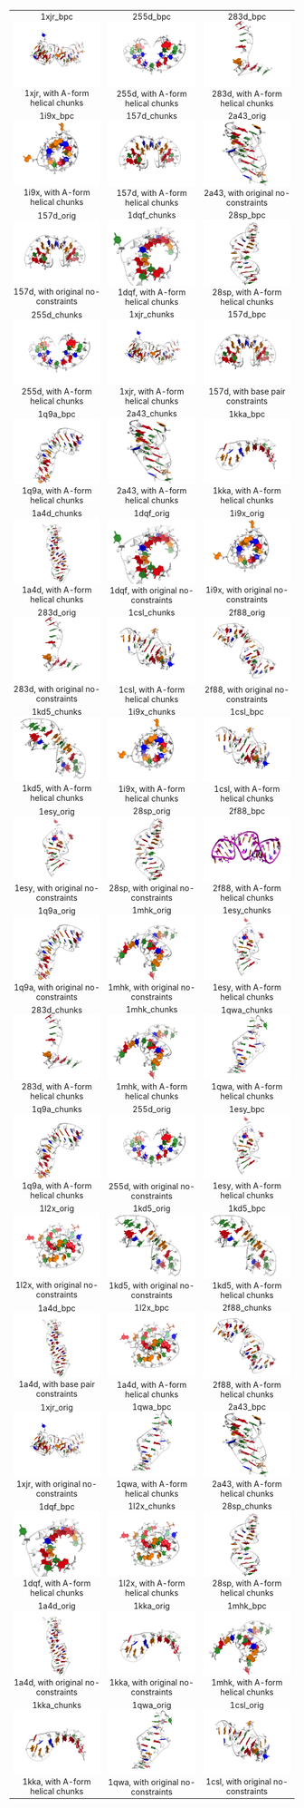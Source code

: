 <table>
	<tr>
		<td align="center">1xjr_bpc<br /><img src="1xjr_bpc_NATIVE_1xjr.png" /><br />1xjr, with A-form helical chunks</td>
		<td align="center">255d_bpc<br /><img src="255d_bpc_NATIVE_255d.png" /><br />255d, with A-form helical chunks</td>
		<td align="center">283d_bpc<br /><img src="283d_bpc_NATIVE_283d.png" /><br />283d, with A-form helical chunks</td>
	</tr>
	<tr>
		<td align="center">1i9x_bpc<br /><img src="1i9x_bpc_NATIVE_1i9x.png" /><br />1i9x, with A-form helical chunks</td>
		<td align="center">157d_chunks<br /><img src="157d_chunks_NATIVE_157d.png" /><br />157d, with A-form helical chunks</td>
		<td align="center">2a43_orig<br /><img src="2a43_orig_NATIVE_2a43.png" /><br />2a43, with original no-constraints</td>
	</tr>
	<tr>
		<td align="center">157d_orig<br /><img src="157d_orig_NATIVE_157d.png" /><br />157d, with original no-constraints</td>
		<td align="center">1dqf_chunks<br /><img src="1dqf_chunks_NATIVE_1dqf.png" /><br />1dqf, with A-form helical chunks</td>
		<td align="center">28sp_bpc<br /><img src="28sp_bpc_NATIVE_28sp.png" /><br />28sp, with A-form helical chunks</td>
	</tr>
	<tr>
		<td align="center">255d_chunks<br /><img src="255d_chunks_NATIVE_255d.png" /><br />255d, with A-form helical chunks</td>
		<td align="center">1xjr_chunks<br /><img src="1xjr_chunks_NATIVE_1xjr.png" /><br />1xjr, with A-form helical chunks</td>
		<td align="center">157d_bpc<br /><img src="157d_bpc_NATIVE_157d.png" /><br />157d, with base pair constraints</td>
	</tr>
	<tr>
		<td align="center">1q9a_bpc<br /><img src="1q9a_bpc_NATIVE_1q9a.png" /><br />1q9a, with A-form helical chunks</td>
		<td align="center">2a43_chunks<br /><img src="2a43_chunks_NATIVE_2a43.png" /><br />2a43, with A-form helical chunks</td>
		<td align="center">1kka_bpc<br /><img src="1kka_bpc_NATIVE_1kka.png" /><br />1kka, with A-form helical chunks</td>
	</tr>
	<tr>
		<td align="center">1a4d_chunks<br /><img src="1a4d_chunks_NATIVE_1a4d.png" /><br />1a4d, with A-form helical chunks</td>
		<td align="center">1dqf_orig<br /><img src="1dqf_orig_NATIVE_1dqf.png" /><br />1dqf, with original no-constraints</td>
		<td align="center">1i9x_orig<br /><img src="1i9x_orig_NATIVE_1i9x.png" /><br />1i9x, with original no-constraints</td>
	</tr>
	<tr>
		<td align="center">283d_orig<br /><img src="283d_orig_NATIVE_283d.png" /><br />283d, with original no-constraints</td>
		<td align="center">1csl_chunks<br /><img src="1csl_chunks_NATIVE_1csl.png" /><br />1csl, with A-form helical chunks</td>
		<td align="center">2f88_orig<br /><img src="2f88_orig_NATIVE_2f88.png" /><br />2f88, with original no-constraints</td>
	</tr>
	<tr>
		<td align="center">1kd5_chunks<br /><img src="1kd5_chunks_NATIVE_1kd5.png" /><br />1kd5, with A-form helical chunks</td>
		<td align="center">1i9x_chunks<br /><img src="1i9x_chunks_NATIVE_1i9x.png" /><br />1i9x, with A-form helical chunks</td>
		<td align="center">1csl_bpc<br /><img src="1csl_bpc_NATIVE_1csl.png" /><br />1csl, with A-form helical chunks</td>
	</tr>
	<tr>
		<td align="center">1esy_orig<br /><img src="1esy_orig_NATIVE_1esy.png" /><br />1esy, with original no-constraints</td>
		<td align="center">28sp_orig<br /><img src="28sp_orig_NATIVE_28sp.png" /><br />28sp, with original no-constraints</td>
		<td align="center">2f88_bpc<br /><img src="2f88_bpc_NATIVE_2f88.png" /><br />2f88, with A-form helical chunks</td>
	</tr>
	<tr>
		<td align="center">1q9a_orig<br /><img src="1q9a_orig_NATIVE_1q9a.png" /><br />1q9a, with original no-constraints</td>
		<td align="center">1mhk_orig<br /><img src="1mhk_orig_NATIVE_1mhk.png" /><br />1mhk, with original no-constraints</td>
		<td align="center">1esy_chunks<br /><img src="1esy_chunks_NATIVE_1esy.png" /><br />1esy, with A-form helical chunks</td>
	</tr>
	<tr>
		<td align="center">283d_chunks<br /><img src="283d_chunks_NATIVE_283d.png" /><br />283d, with A-form helical chunks</td>
		<td align="center">1mhk_chunks<br /><img src="1mhk_chunks_NATIVE_1mhk.png" /><br />1mhk, with A-form helical chunks</td>
		<td align="center">1qwa_chunks<br /><img src="1qwa_chunks_NATIVE_1qwa.png" /><br />1qwa, with A-form helical chunks</td>
	</tr>
	<tr>
		<td align="center">1q9a_chunks<br /><img src="1q9a_chunks_NATIVE_1q9a.png" /><br />1q9a, with A-form helical chunks</td>
		<td align="center">255d_orig<br /><img src="255d_orig_NATIVE_255d.png" /><br />255d, with original no-constraints</td>
		<td align="center">1esy_bpc<br /><img src="1esy_bpc_NATIVE_1esy.png" /><br />1esy, with A-form helical chunks</td>
	</tr>
	<tr>
		<td align="center">1l2x_orig<br /><img src="1l2x_orig_NATIVE_1l2x.png" /><br />1l2x, with original no-constraints</td>
		<td align="center">1kd5_orig<br /><img src="1kd5_orig_NATIVE_1kd5.png" /><br />1kd5, with original no-constraints</td>
		<td align="center">1kd5_bpc<br /><img src="1kd5_bpc_NATIVE_1kd5.png" /><br />1kd5, with A-form helical chunks</td>
	</tr>
	<tr>
		<td align="center">1a4d_bpc<br /><img src="1a4d_bpc_NATIVE_1a4d.png" /><br />1a4d, with base pair constraints</td>
		<td align="center">1l2x_bpc<br /><img src="1l2x_bpc_NATIVE_1l2x.png" /><br />1a4d, with A-form helical chunks</td>
		<td align="center">2f88_chunks<br /><img src="2f88_chunks_NATIVE_2f88.png" /><br />2f88, with A-form helical chunks</td>
	</tr>
	<tr>
		<td align="center">1xjr_orig<br /><img src="1xjr_orig_NATIVE_1xjr.png" /><br />1xjr, with original no-constraints</td>
		<td align="center">1qwa_bpc<br /><img src="1qwa_bpc_NATIVE_1qwa.png" /><br />1qwa, with A-form helical chunks</td>
		<td align="center">2a43_bpc<br /><img src="2a43_bpc_NATIVE_2a43.png" /><br />2a43, with A-form helical chunks</td>
	</tr>
	<tr>
		<td align="center">1dqf_bpc<br /><img src="1dqf_bpc_NATIVE_1dqf.png" /><br />1dqf, with A-form helical chunks</td>
		<td align="center">1l2x_chunks<br /><img src="1l2x_chunks_NATIVE_1l2x.png" /><br />1l2x, with A-form helical chunks</td>
		<td align="center">28sp_chunks<br /><img src="28sp_chunks_NATIVE_28sp.png" /><br />28sp, with A-form helical chunks</td>
	</tr>
	<tr>
		<td align="center">1a4d_orig<br /><img src="1a4d_orig_NATIVE_1a4d.png" /><br />1a4d, with original no-constraints</td>
		<td align="center">1kka_orig<br /><img src="1kka_orig_NATIVE_1kka.png" /><br />1kka, with original no-constraints</td>
		<td align="center">1mhk_bpc<br /><img src="1mhk_bpc_NATIVE_1mhk.png" /><br />1mhk, with A-form helical chunks</td>
	</tr>
	<tr>
		<td align="center">1kka_chunks<br /><img src="1kka_chunks_NATIVE_1kka.png" /><br />1kka, with A-form helical chunks</td>
		<td align="center">1qwa_orig<br /><img src="1qwa_orig_NATIVE_1qwa.png" /><br />1qwa, with original no-constraints</td>
		<td align="center">1csl_orig<br /><img src="1csl_orig_NATIVE_1csl.png" /><br />1csl, with original no-constraints</td>
	</tr>
</table>
